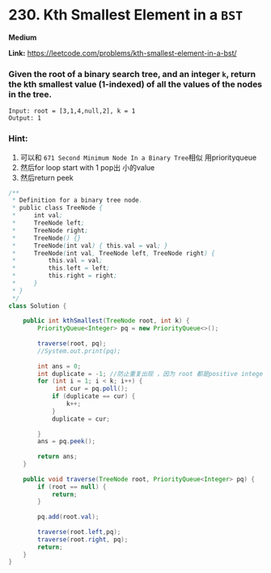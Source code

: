 # 230. Kth Smallest Element in a `BST`

**Medium**

**Link:** 
https://leetcode.com/problems/kth-smallest-element-in-a-bst/


### Given the root of a binary search tree, and an integer `k`, return the kth smallest value (1-indexed) of all the values of the nodes in the tree.


```
Input: root = [3,1,4,null,2], k = 1
Output: 1

```
### Hint:
1. 可以和 `671 Second Minimum Node In a Binary Tree`相似 用priorityqueue
2. 然后for loop start with 1 pop出 小的value
3. 然后return peek





```java
/**
 * Definition for a binary tree node.
 * public class TreeNode {
 *     int val;
 *     TreeNode left;
 *     TreeNode right;
 *     TreeNode() {}
 *     TreeNode(int val) { this.val = val; }
 *     TreeNode(int val, TreeNode left, TreeNode right) {
 *         this.val = val;
 *         this.left = left;
 *         this.right = right;
 *     }
 * }
 */
class Solution {
    
    public int kthSmallest(TreeNode root, int k) {
        PriorityQueue<Integer> pq = new PriorityQueue<>();
        
        traverse(root, pq);
        //System.out.print(pq);
        
        int ans = 0;
        int duplicate = -1; //防止重复出现 ，因为 root 都是positive integer
        for (int i = 1; i < k; i++) {
             int cur = pq.poll();
            if (duplicate == cur) {
                k++;
            }
            duplicate = cur;
            
        }
        ans = pq.peek();
        
        return ans;
    }
    
    public void traverse(TreeNode root, PriorityQueue<Integer> pq) {
        if (root == null) {
            return;
        }
        
        pq.add(root.val);
        
        traverse(root.left,pq);
        traverse(root.right, pq);
        return;
    }
}

```